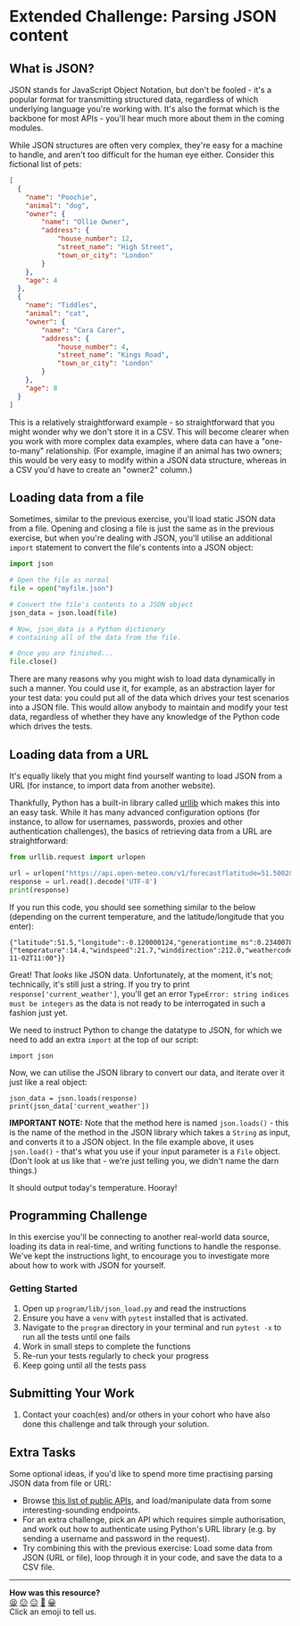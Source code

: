 # Extended Challenge: Parsing JSON content

## What is JSON?

JSON stands for JavaScript Object Notation, but don't be fooled - it's a popular format for transmitting structured data, 
regardless of which underlying language you're working with. It's also the format which is the backbone for most APIs - you'll 
hear much more about them in the coming modules.

While JSON structures are often very complex, they're easy for a machine to handle, and aren't too difficult for the human eye 
either. Consider this fictional list of pets:

```json
[
  {
    "name": "Poochie",
    "animal": "dog",
    "owner": {
        "name": "Ollie Owner",
        "address": {
            "house_number": 12,
            "street_name": "High Street",
            "town_or_city": "London"
        }
    },
    "age": 4
  },
  {
    "name": "Tiddles",
    "animal": "cat",
    "owner": {
        "name": "Cara Carer",
        "address": {
            "house_number": 4,
            "street_name": "Kings Road",
            "town_or_city": "London"
        }
    },
    "age": 8    
  }
]
```

This is a relatively straightforward example - so straightforward that you might wonder why we don't store it in a CSV. This will 
become clearer when you work with more complex data examples, where data can have a "one-to-many" relationship. (For example, imagine 
if an animal has two owners; this would be very easy to modify within a JSON data structure, whereas in a CSV you'd have to create an "owner2" 
column.) 

## Loading data from a file

Sometimes, similar to the previous exercise, you'll load static JSON data from a file. Opening and closing a file is just the same as in 
the previous exercise, but when you're dealing with JSON, you'll utilise an additional `import` statement to convert the file's contents into 
a JSON object:

```python
import json

# Open the file as normal
file = open("myfile.json")

# Convert the file's contents to a JSON object
json_data = json.load(file)

# Now, json_data is a Python dictionary
# containing all of the data from the file.

# Once you are finished...
file.close()

```

There are many reasons why you might wish to load data dynamically in such a manner. You could use it, for example, as an abstraction layer 
for your test data: you could put all of the data which drives your test scenarios into a JSON file. This would allow anybody to maintain and 
modify your test data, regardless of whether they have any knowledge of the Python code which drives the tests.

## Loading data from a URL

It's equally likely that you might find yourself wanting to load JSON from a URL (for instance, to import data from another website).

Thankfully, Python has a built-in library called [urllib](https://docs.python.org/3/library/urllib.html) which makes this 
into an easy task. While it has many advanced configuration options (for instance, to allow for usernames, passwords, 
proxies and other authentication challenges), the basics of retrieving data from a URL are straightforward:

```python
from urllib.request import urlopen

url = urlopen("https://api.open-meteo.com/v1/forecast?latitude=51.5002&longitude=-0.1262&current_weather=true")
response = url.read().decode('UTF-8')
print(response)
```

If you run this code, you should see something similar to the below (depending on the current temperature, and the latitude/longitude that you enter):

```
{"latitude":51.5,"longitude":-0.120000124,"generationtime_ms":0.2340078353881836,"utc_offset_seconds":0,"timezone":"GMT","timezone_abbreviation":"GMT","elevation":6.0,"current_weather":{"temperature":14.4,"windspeed":21.7,"winddirection":212.0,"weathercode":3,"time":"2022-11-02T11:00"}}
```

Great! That _looks_ like JSON data. Unfortunately, at the moment, it's not; technically, it's still just a string. If you try to print 
`response['current_weather']`, you'll get an error `TypeError: string indices must be integers` as the data is not ready to be interrogated 
in such a fashion just yet.

We need to instruct Python to change the datatype to JSON, for which we need to add an extra `import` at the top of our script:

```
import json
```

Now, we can utilise the JSON library to convert our data, and iterate over it just like a real object:

```
json_data = json.loads(response)
print(json_data['current_weather'])
```

**IMPORTANT NOTE:** Note that the method here is named `json.loads()` - this is the name of the method in the JSON library which takes a `String` as input, 
and converts it to a JSON object. In the file example above, it uses `json.load()` - that's what you use if your input parameter is a `File` object. (Don't look at 
us like that - we're just telling you, we didn't name the darn things.)

It should output today's temperature. Hooray!

## Programming Challenge

In this exercise you'll be connecting to another real-world data source, loading its data in real-time, and writing functions to handle the 
response. We've kept the instructions light, to encourage you to investigate more about how to work with JSON for yourself.

### Getting Started

1. Open up `program/lib/json_load.py` and read the instructions
2. Ensure you have a `venv` with `pytest` installed that is activated.
3. Navigate to the `program` directory in your terminal and run `pytest -x` to run all the tests until one fails
4. Work in small steps to complete the functions
5. Re-run your tests regularly to check your progress
6. Keep going until all the tests pass

## Submitting Your Work

1. Contact your coach(es) and/or others in your cohort who have also done this
   challenge and talk through your solution.

## Extra Tasks

Some optional ideas, if you'd like to spend more time practising parsing JSON data from file or URL:

* Browse [this list of public APIs](https://github.com/toddmotto/public-apis), and load/manipulate data from some interesting-sounding endpoints.
* For an extra challenge, pick an API which requires simple authorisation, and work out how to authenticate using Python's URL 
library (e.g. by sending a username and password in the request).
* Try combining this with the previous exercise: Load some data from JSON (URL or file), loop through it in your code, and save the data to a CSV file.

<!-- BEGIN GENERATED SECTION DO NOT EDIT -->

---

**How was this resource?**  
[😫](https://airtable.com/shrUJ3t7KLMqVRFKR?prefill_Repository=makersacademy%2Fpython_foundations&prefill_File=extension_challenges%2F02_json%2FREADME.md&prefill_Sentiment=😫) [😕](https://airtable.com/shrUJ3t7KLMqVRFKR?prefill_Repository=makersacademy%2Fpython_foundations&prefill_File=extension_challenges%2F02_json%2FREADME.md&prefill_Sentiment=😕) [😐](https://airtable.com/shrUJ3t7KLMqVRFKR?prefill_Repository=makersacademy%2Fpython_foundations&prefill_File=extension_challenges%2F02_json%2FREADME.md&prefill_Sentiment=😐) [🙂](https://airtable.com/shrUJ3t7KLMqVRFKR?prefill_Repository=makersacademy%2Fpython_foundations&prefill_File=extension_challenges%2F02_json%2FREADME.md&prefill_Sentiment=🙂) [😀](https://airtable.com/shrUJ3t7KLMqVRFKR?prefill_Repository=makersacademy%2Fpython_foundations&prefill_File=extension_challenges%2F02_json%2FREADME.md&prefill_Sentiment=😀)  
Click an emoji to tell us.

<!-- END GENERATED SECTION DO NOT EDIT -->

